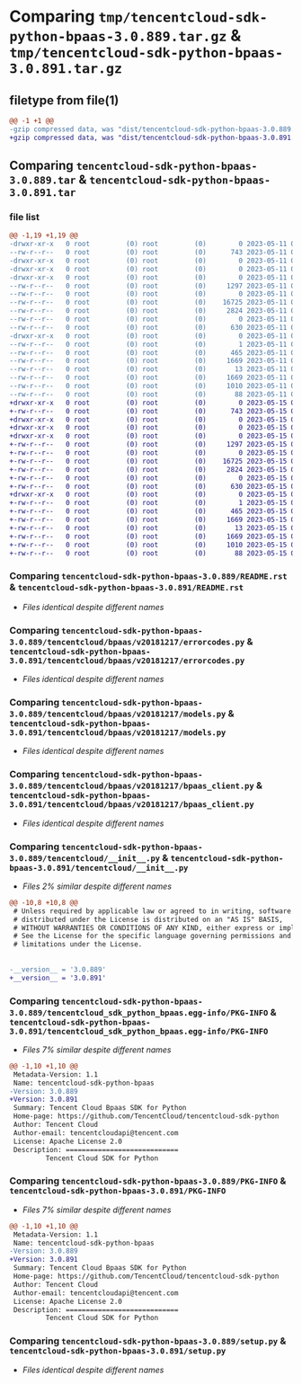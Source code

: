 # Comparing `tmp/tencentcloud-sdk-python-bpaas-3.0.889.tar.gz` & `tmp/tencentcloud-sdk-python-bpaas-3.0.891.tar.gz`

## filetype from file(1)

```diff
@@ -1 +1 @@
-gzip compressed data, was "dist/tencentcloud-sdk-python-bpaas-3.0.889.tar", last modified: Thu May 11 02:23:11 2023, max compression
+gzip compressed data, was "dist/tencentcloud-sdk-python-bpaas-3.0.891.tar", last modified: Mon May 15 02:35:43 2023, max compression
```

## Comparing `tencentcloud-sdk-python-bpaas-3.0.889.tar` & `tencentcloud-sdk-python-bpaas-3.0.891.tar`

### file list

```diff
@@ -1,19 +1,19 @@
-drwxr-xr-x   0 root         (0) root         (0)        0 2023-05-11 02:23:11.000000 tencentcloud-sdk-python-bpaas-3.0.889/
--rw-r--r--   0 root         (0) root         (0)      743 2023-05-11 02:23:11.000000 tencentcloud-sdk-python-bpaas-3.0.889/README.rst
-drwxr-xr-x   0 root         (0) root         (0)        0 2023-05-11 02:23:11.000000 tencentcloud-sdk-python-bpaas-3.0.889/tencentcloud/
-drwxr-xr-x   0 root         (0) root         (0)        0 2023-05-11 02:23:11.000000 tencentcloud-sdk-python-bpaas-3.0.889/tencentcloud/bpaas/
-drwxr-xr-x   0 root         (0) root         (0)        0 2023-05-11 02:23:11.000000 tencentcloud-sdk-python-bpaas-3.0.889/tencentcloud/bpaas/v20181217/
--rw-r--r--   0 root         (0) root         (0)     1297 2023-05-11 02:23:11.000000 tencentcloud-sdk-python-bpaas-3.0.889/tencentcloud/bpaas/v20181217/errorcodes.py
--rw-r--r--   0 root         (0) root         (0)        0 2023-05-11 02:23:11.000000 tencentcloud-sdk-python-bpaas-3.0.889/tencentcloud/bpaas/v20181217/__init__.py
--rw-r--r--   0 root         (0) root         (0)    16725 2023-05-11 02:23:11.000000 tencentcloud-sdk-python-bpaas-3.0.889/tencentcloud/bpaas/v20181217/models.py
--rw-r--r--   0 root         (0) root         (0)     2824 2023-05-11 02:23:11.000000 tencentcloud-sdk-python-bpaas-3.0.889/tencentcloud/bpaas/v20181217/bpaas_client.py
--rw-r--r--   0 root         (0) root         (0)        0 2023-05-11 02:23:11.000000 tencentcloud-sdk-python-bpaas-3.0.889/tencentcloud/bpaas/__init__.py
--rw-r--r--   0 root         (0) root         (0)      630 2023-05-11 02:23:11.000000 tencentcloud-sdk-python-bpaas-3.0.889/tencentcloud/__init__.py
-drwxr-xr-x   0 root         (0) root         (0)        0 2023-05-11 02:23:11.000000 tencentcloud-sdk-python-bpaas-3.0.889/tencentcloud_sdk_python_bpaas.egg-info/
--rw-r--r--   0 root         (0) root         (0)        1 2023-05-11 02:23:11.000000 tencentcloud-sdk-python-bpaas-3.0.889/tencentcloud_sdk_python_bpaas.egg-info/dependency_links.txt
--rw-r--r--   0 root         (0) root         (0)      465 2023-05-11 02:23:11.000000 tencentcloud-sdk-python-bpaas-3.0.889/tencentcloud_sdk_python_bpaas.egg-info/SOURCES.txt
--rw-r--r--   0 root         (0) root         (0)     1669 2023-05-11 02:23:11.000000 tencentcloud-sdk-python-bpaas-3.0.889/tencentcloud_sdk_python_bpaas.egg-info/PKG-INFO
--rw-r--r--   0 root         (0) root         (0)       13 2023-05-11 02:23:11.000000 tencentcloud-sdk-python-bpaas-3.0.889/tencentcloud_sdk_python_bpaas.egg-info/top_level.txt
--rw-r--r--   0 root         (0) root         (0)     1669 2023-05-11 02:23:11.000000 tencentcloud-sdk-python-bpaas-3.0.889/PKG-INFO
--rw-r--r--   0 root         (0) root         (0)     1010 2023-05-11 02:23:11.000000 tencentcloud-sdk-python-bpaas-3.0.889/setup.py
--rw-r--r--   0 root         (0) root         (0)       88 2023-05-11 02:23:11.000000 tencentcloud-sdk-python-bpaas-3.0.889/setup.cfg
+drwxr-xr-x   0 root         (0) root         (0)        0 2023-05-15 02:35:43.000000 tencentcloud-sdk-python-bpaas-3.0.891/
+-rw-r--r--   0 root         (0) root         (0)      743 2023-05-15 02:35:43.000000 tencentcloud-sdk-python-bpaas-3.0.891/README.rst
+drwxr-xr-x   0 root         (0) root         (0)        0 2023-05-15 02:35:43.000000 tencentcloud-sdk-python-bpaas-3.0.891/tencentcloud/
+drwxr-xr-x   0 root         (0) root         (0)        0 2023-05-15 02:35:43.000000 tencentcloud-sdk-python-bpaas-3.0.891/tencentcloud/bpaas/
+drwxr-xr-x   0 root         (0) root         (0)        0 2023-05-15 02:35:43.000000 tencentcloud-sdk-python-bpaas-3.0.891/tencentcloud/bpaas/v20181217/
+-rw-r--r--   0 root         (0) root         (0)     1297 2023-05-15 02:35:43.000000 tencentcloud-sdk-python-bpaas-3.0.891/tencentcloud/bpaas/v20181217/errorcodes.py
+-rw-r--r--   0 root         (0) root         (0)        0 2023-05-15 02:35:43.000000 tencentcloud-sdk-python-bpaas-3.0.891/tencentcloud/bpaas/v20181217/__init__.py
+-rw-r--r--   0 root         (0) root         (0)    16725 2023-05-15 02:35:43.000000 tencentcloud-sdk-python-bpaas-3.0.891/tencentcloud/bpaas/v20181217/models.py
+-rw-r--r--   0 root         (0) root         (0)     2824 2023-05-15 02:35:43.000000 tencentcloud-sdk-python-bpaas-3.0.891/tencentcloud/bpaas/v20181217/bpaas_client.py
+-rw-r--r--   0 root         (0) root         (0)        0 2023-05-15 02:35:43.000000 tencentcloud-sdk-python-bpaas-3.0.891/tencentcloud/bpaas/__init__.py
+-rw-r--r--   0 root         (0) root         (0)      630 2023-05-15 02:35:43.000000 tencentcloud-sdk-python-bpaas-3.0.891/tencentcloud/__init__.py
+drwxr-xr-x   0 root         (0) root         (0)        0 2023-05-15 02:35:43.000000 tencentcloud-sdk-python-bpaas-3.0.891/tencentcloud_sdk_python_bpaas.egg-info/
+-rw-r--r--   0 root         (0) root         (0)        1 2023-05-15 02:35:43.000000 tencentcloud-sdk-python-bpaas-3.0.891/tencentcloud_sdk_python_bpaas.egg-info/dependency_links.txt
+-rw-r--r--   0 root         (0) root         (0)      465 2023-05-15 02:35:43.000000 tencentcloud-sdk-python-bpaas-3.0.891/tencentcloud_sdk_python_bpaas.egg-info/SOURCES.txt
+-rw-r--r--   0 root         (0) root         (0)     1669 2023-05-15 02:35:43.000000 tencentcloud-sdk-python-bpaas-3.0.891/tencentcloud_sdk_python_bpaas.egg-info/PKG-INFO
+-rw-r--r--   0 root         (0) root         (0)       13 2023-05-15 02:35:43.000000 tencentcloud-sdk-python-bpaas-3.0.891/tencentcloud_sdk_python_bpaas.egg-info/top_level.txt
+-rw-r--r--   0 root         (0) root         (0)     1669 2023-05-15 02:35:43.000000 tencentcloud-sdk-python-bpaas-3.0.891/PKG-INFO
+-rw-r--r--   0 root         (0) root         (0)     1010 2023-05-15 02:35:43.000000 tencentcloud-sdk-python-bpaas-3.0.891/setup.py
+-rw-r--r--   0 root         (0) root         (0)       88 2023-05-15 02:35:43.000000 tencentcloud-sdk-python-bpaas-3.0.891/setup.cfg
```

### Comparing `tencentcloud-sdk-python-bpaas-3.0.889/README.rst` & `tencentcloud-sdk-python-bpaas-3.0.891/README.rst`

 * *Files identical despite different names*

### Comparing `tencentcloud-sdk-python-bpaas-3.0.889/tencentcloud/bpaas/v20181217/errorcodes.py` & `tencentcloud-sdk-python-bpaas-3.0.891/tencentcloud/bpaas/v20181217/errorcodes.py`

 * *Files identical despite different names*

### Comparing `tencentcloud-sdk-python-bpaas-3.0.889/tencentcloud/bpaas/v20181217/models.py` & `tencentcloud-sdk-python-bpaas-3.0.891/tencentcloud/bpaas/v20181217/models.py`

 * *Files identical despite different names*

### Comparing `tencentcloud-sdk-python-bpaas-3.0.889/tencentcloud/bpaas/v20181217/bpaas_client.py` & `tencentcloud-sdk-python-bpaas-3.0.891/tencentcloud/bpaas/v20181217/bpaas_client.py`

 * *Files identical despite different names*

### Comparing `tencentcloud-sdk-python-bpaas-3.0.889/tencentcloud/__init__.py` & `tencentcloud-sdk-python-bpaas-3.0.891/tencentcloud/__init__.py`

 * *Files 2% similar despite different names*

```diff
@@ -10,8 +10,8 @@
 # Unless required by applicable law or agreed to in writing, software
 # distributed under the License is distributed on an "AS IS" BASIS,
 # WITHOUT WARRANTIES OR CONDITIONS OF ANY KIND, either express or implied.
 # See the License for the specific language governing permissions and
 # limitations under the License.
 
 
-__version__ = '3.0.889'
+__version__ = '3.0.891'
```

### Comparing `tencentcloud-sdk-python-bpaas-3.0.889/tencentcloud_sdk_python_bpaas.egg-info/PKG-INFO` & `tencentcloud-sdk-python-bpaas-3.0.891/tencentcloud_sdk_python_bpaas.egg-info/PKG-INFO`

 * *Files 7% similar despite different names*

```diff
@@ -1,10 +1,10 @@
 Metadata-Version: 1.1
 Name: tencentcloud-sdk-python-bpaas
-Version: 3.0.889
+Version: 3.0.891
 Summary: Tencent Cloud Bpaas SDK for Python
 Home-page: https://github.com/TencentCloud/tencentcloud-sdk-python
 Author: Tencent Cloud
 Author-email: tencentcloudapi@tencent.com
 License: Apache License 2.0
 Description: ============================
         Tencent Cloud SDK for Python
```

### Comparing `tencentcloud-sdk-python-bpaas-3.0.889/PKG-INFO` & `tencentcloud-sdk-python-bpaas-3.0.891/PKG-INFO`

 * *Files 7% similar despite different names*

```diff
@@ -1,10 +1,10 @@
 Metadata-Version: 1.1
 Name: tencentcloud-sdk-python-bpaas
-Version: 3.0.889
+Version: 3.0.891
 Summary: Tencent Cloud Bpaas SDK for Python
 Home-page: https://github.com/TencentCloud/tencentcloud-sdk-python
 Author: Tencent Cloud
 Author-email: tencentcloudapi@tencent.com
 License: Apache License 2.0
 Description: ============================
         Tencent Cloud SDK for Python
```

### Comparing `tencentcloud-sdk-python-bpaas-3.0.889/setup.py` & `tencentcloud-sdk-python-bpaas-3.0.891/setup.py`

 * *Files identical despite different names*

